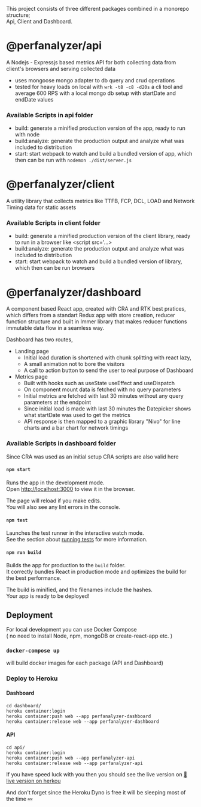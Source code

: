 This project consists of three different packages combined in a monorepo structure; <br/>
Api, Client and Dashboard.

# @perfanalyzer/api

A Nodejs - Expressjs based metrics API for both collecting data from client's browsers and serving collected data
- uses mongoose mongo adapter to db query and crud operations
- tested for heavy loads on local with `wrk -t8 -c8 -d20s` a cli tool and average 600 RPS with a local mongo db setup with startDate and endDate values

### Available Scripts in api folder
- build: generate a minified production version of the app, ready to run with node
- build:analyze: generate the production output and analyze what was included to distribution
- start: start webpack to watch and build a bundled version of app, which then can be run with `nodemon ./dist/server.js`

# @perfanalyzer/client

A utility library that collects metrics like TTFB, FCP, DCL, LOAD and Network Timing data for static assets

### Available Scripts in client folder
- build: generate a minified production version of the client library, ready to run in a browser like <script src='...>
- build:analyze: generate the production output and analyze what was included to distribution
- start: start webpack to watch and build a bundled version of library, which then can be run browsers

# @perfanalyzer/dashboard

A component based React app, created with CRA and RTK best pratices, which differs from a standart Redux app with store creation,
reducer function structure and built in Immer library that makes reducer functions immutable data flow in a seamless way.

Dashboard has two routes,
- Landing page
   - Initial load duration is shortened with chunk splitting with react lazy,
   - A small animation not to bore the visitors
   - A call to action button to send the user to real purpose of Dashboard
- Metrics page
    - Built with hooks such as useState useEffect and useDispatch
    - On component mount data is fetched with no query parameters
    - Initial metrics are fetched with last 30 minutes without any query parameters at the endpoint
    - Since initial load is made with last 30 minutes the Datepicker shows what startDate was used to get the metrics
    - API response is then mapped to a graphic library "Nivo" for line charts and a bar chart for network timings

### Available Scripts in dashboard folder
Since CRA was used as an initial setup CRA scripts are also valid here

#### `npm start`

Runs the app in the development mode.<br />
Open [http://localhost:3000](http://localhost:3000) to view it in the browser.

The page will reload if you make edits.<br />
You will also see any lint errors in the console.

#### `npm test`

Launches the test runner in the interactive watch mode.<br />
See the section about [running tests](https://facebook.github.io/create-react-app/docs/running-tests) for more information.

#### `npm run build`

Builds the app for production to the `build` folder.<br />
It correctly bundles React in production mode and optimizes the build for the best performance.

The build is minified, and the filenames include the hashes.<br />
Your app is ready to be deployed!


## Deployment
For local development you can use Docker Compose <br/>
( no need to install Node, npm, mongoDB or create-react-app etc. )

### `docker-compose up`
will build docker images for each package (API and Dashboard)

### Deploy to Heroku
#### Dashboard

`cd dashboard/` <br/>
`heroku container:login` <br/>
`heroku container:push web --app perfanalyzer-dashboard` <br/>
`heroku container:release web --app perfanalyzer-dashboard` <br/>

#### API

`cd api/` <br/>
`heroku container:login` <br/>
`heroku container:push web --app perfanalyzer-api` <br/>
`heroku container:release web --app perfanalyzer-api`

If you have speed luck with you then you should see the live version on
[🚀live version on herkou](https://perfanalyzer-dashboard.herokuapp.com/)

And don't forget since the Heroku Dyno is free it will be sleeping most of the time 💤

